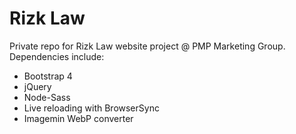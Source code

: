 # Rizk Law

Private repo for Rizk Law website project @ PMP Marketing Group. Dependencies include:

- Bootstrap 4
- jQuery
- Node-Sass
- Live reloading with BrowserSync
- Imagemin WebP converter

